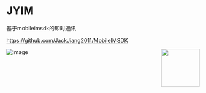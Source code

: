 # JYIM
基于mobileimsdk的即时通讯

https://github.com/JackJiang2011/MobileIMSDK

<img src="https://github.com/wubing3688/JYIM/blob/master/JYIM/chatlist.png" width = "100" height = "100" div align=right />

![image](https://github.com/wubing3688/JYIM/blob/master/JYIM/chatdetail.png)
